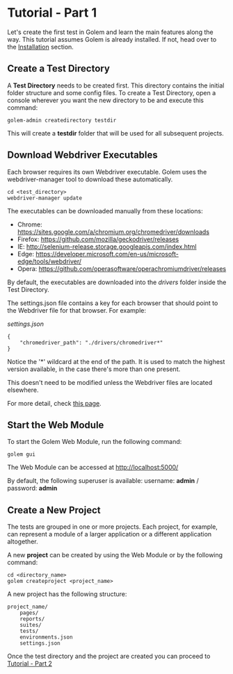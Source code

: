 Tutorial - Part 1
==================================================

Let's create the first test in Golem and learn the main features along the way.
This tutorial assumes Golem is already installed. If not, head over to the [Installation](installation.html) section.


## Create a Test Directory

A **Test Directory** needs to be created first. This directory contains the initial folder structure and some config files.
To create a Test Directory, open a console wherever you want the new directory to be and execute this command:

```
golem-admin createdirectory testdir
```

This will create a **testdir** folder that will be used for all subsequent projects.


## Download Webdriver Executables

Each browser requires its own Webdriver executable. Golem uses the webdriver-manager tool to download these automatically.

```
cd <test_directory>
webdriver-manager update
``` 

The executables can be downloaded manually from these locations:

* Chrome: <https://sites.google.com/a/chromium.org/chromedriver/downloads>
* Firefox: <https://github.com/mozilla/geckodriver/releases>
* IE: <http://selenium-release.storage.googleapis.com/index.html>
* Edge: <https://developer.microsoft.com/en-us/microsoft-edge/tools/webdriver/>
* Opera: <https://github.com/operasoftware/operachromiumdriver/releases>

By default, the executables are downloaded into the *drivers* folder inside the Test Directory.

The settings.json file contains a key for each browser that should point to the Webdriver file for that browser.
For example:

*settings.json*
```
{
    "chromedriver_path": "./drivers/chromedriver*"
}
```

Notice the '\*' wildcard at the end of the path. It is used to match the highest version available, in the case there's more than one present.

This doesn't need to be modified unless the Webdriver files are located elsewhere.


For more detail, check [this page](browsers.html#webdriver-manager).


## Start the Web Module

To start the Golem Web Module, run the following command:

```
golem gui
```

The Web Module can be accessed at [http://localhost:5000/](http://localhost:5000/)

By default, the following superuser is available: username: **admin** / password: **admin**



## Create a New Project

The tests are grouped in one or more projects. Each project, for example, can represent a module of a larger application or a different application altogether.  

A new **project** can be created by using the Web Module or by the following command:

```
cd <directory_name>
golem createproject <project_name>
```

A new project has the following structure:
```
project_name/
    pages/
    reports/
    suites/
    tests/
    environments.json
    settings.json
```


Once the test directory and the project are created you can proceed to [Tutorial - Part 2](tutorial-part-2.html)
